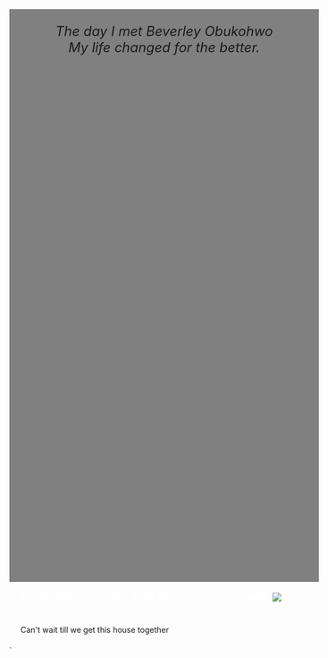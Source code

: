 <!DOCTYPE html>
<html>
<head> 
  <title>
      The Love of my Life
  </title>
  <style>
  .body {margin: 20px; }
  .title {font-size: 14pt;
  text-align: center;
  color: white;}
  .header {background-color: gray;
  padding: 25px;
  text-align: center;
  font-size: 18pt;
  width: 100%;
  height: 25%;
  }
  </style>
</head>
<body>
  <div class="header">
  <i>The day I met Beverley Obukohwo<br/>
  My life changed for the better.</i> 
  </div>
  <br/>
  <div class="title">
  2nd to 16th December 2018  What a time to be alive
  <img src="BeverleyDan.JPG"/>
  </div>
  <br/>
  <div class="body">
  Can't wait till we get this house together
  </div>
  </body>
</html>`
